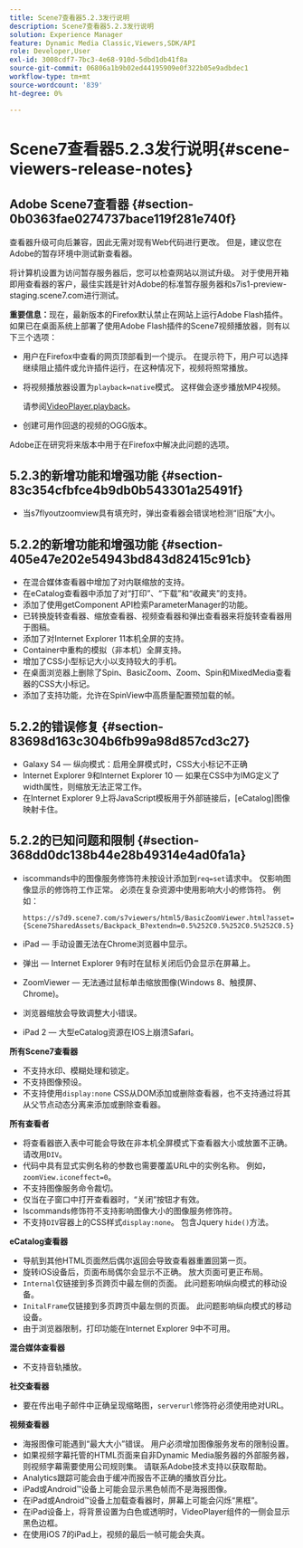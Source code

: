 ```yaml
---
title: Scene7查看器5.2.3发行说明
description: Scene7查看器5.2.3发行说明
solution: Experience Manager
feature: Dynamic Media Classic,Viewers,SDK/API
role: Developer,User
exl-id: 3008cdf7-7bc3-4e68-910d-5dbd1db41f8a
source-git-commit: 06806a1b9b02ed44195909e0f322b05e9adbdec1
workflow-type: tm+mt
source-wordcount: '839'
ht-degree: 0%

---
```


# Scene7查看器5.2.3发行说明{#scene-viewers-release-notes}

## Adobe Scene7查看器 {#section-0b0363fae0274737bace119f281e740f}

查看器升级可向后兼容，因此无需对现有Web代码进行更改。 但是，建议您在Adobe的暂存环境中测试新查看器。

将计算机设置为访问暂存服务器后，您可以检查网站以测试升级。 对于使用开箱即用查看器的客户，最佳实践是针对Adobe的标准暂存服务器和s7is1-preview-staging.scene7.com进行测试。

**重要信息：**&#x200B;现在，最新版本的Firefox默认禁止在网站上运行Adobe Flash插件。 如果已在桌面系统上部署了使用Adobe Flash插件的Scene7视频播放器，则有以下三个选项：

* 用户在Firefox中查看的网页顶部看到一个提示。 在提示符下，用户可以选择继续阻止插件或允许插件运行，在这种情况下，视频将照常播放。
* 将视频播放器设置为`playback=native`模式。 这样做会逐步播放MP4视频。

  请参阅[VideoPlayer.playback](../../c-html5-s7-aem-asset-viewers/c-html5-video-reference/c-html5-video-cmdref/r-html5-video-viewer-conf-attrib-videoplayer-playback.md#reference-13ec45db4cd4443b842f310153623221)。

* 创建可用作回退的视频的OGG版本。

Adobe正在研究将来版本中用于在Firefox中解决此问题的选项。

## 5.2.3的新增功能和增强功能 {#section-83c354cfbfce4b9db0b543301a25491f}

* 当s7flyoutzoomview具有填充时，弹出查看器会错误地检测“旧版”大小。

## 5.2.2的新增功能和增强功能 {#section-405e47e202e54943bd843d82415c91cb}

* 在混合媒体查看器中增加了对内联缩放的支持。
* 在eCatalog查看器中添加了对“打印”、“下载”和“收藏夹”的支持。
* 添加了使用getComponent API检索ParameterManager的功能。
* 已转换旋转查看器、缩放查看器、视频查看器和弹出查看器来将旋转查看器用于图稿。
* 添加了对Internet Explorer 11本机全屏的支持。
* Container中重构的模拟（非本机）全屏支持。
* 增加了CSS小型标记大小以支持较大的手机。
* 在桌面浏览器上删除了Spin、BasicZoom、Zoom、Spin和MixedMedia查看器的CSS大小标记。
* 添加了支持功能，允许在SpinView中高质量配置预加载的帧。

## 5.2.2的错误修复 {#section-83698d163c304b6fb99a98d857cd3c27}

* Galaxy S4 — 纵向模式：启用全屏模式时，CSS大小标记不正确
* Internet Explorer 9和Internet Explorer 10 — 如果在CSS中为IMG定义了width属性，则缩放无法正常工作。
* 在Internet Explorer 9上将JavaScript模板用于外部链接后，[eCatalog]图像映射卡住。

## 5.2.2的已知问题和限制 {#section-368dd0dc138b44e28b49314e4ad0fa1a}

* iscommands中的图像服务修饰符未按设计添加到`req=set`请求中。 仅影响图像显示的修饰符工作正常。 必须在复杂资源中使用影响大小的修饰符。 例如：

  ```
  https://s7d9.scene7.com/s7viewers/html5/BasicZoomViewer.html?asset= {Scene7SharedAssets/Backpack_B?extendn=0.5%252C0.5%252C0.5%252C0.5}
  ```

* iPad — 手动设置无法在Chrome浏览器中显示。
* 弹出 — Internet Explorer 9有时在鼠标关闭后仍会显示在屏幕上。
* ZoomViewer — 无法通过鼠标单击缩放图像(Windows 8、触摸屏、Chrome)。
* 浏览器缩放会导致调整大小错误。
* iPad 2 — 大型eCatalog资源在IOS上崩溃Safari。

**所有Scene7查看器**

* 不支持水印、模糊处理和锁定。
* 不支持图像预设。
* 不支持使用`display:none` CSS从DOM添加或删除查看器，也不支持通过将其从父节点动态分离来添加或删除查看器。

**所有查看者**

* 将查看器嵌入表中可能会导致在非本机全屏模式下查看器大小或放置不正确。 请改用`DIV`。
* 代码中具有显式实例名称的参数也需要覆盖URL中的实例名称。 例如，`zoomView.iconeffect=0`。
* 不支持图像服务命令裁切。
* 仅当在子窗口中打开查看器时，“关闭”按钮才有效。
* Iscommands修饰符不支持影响图像大小的图像服务修饰符。
* 不支持`DIV`容器上的CSS样式`display:none`。 包含Jquery `hide()`方法。

**eCatalog查看器**

* 导航到其他HTML页面然后偶尔返回会导致查看器重置回第一页。
* 旋转iOS设备后，页面布局偶尔会显示不正确。 放大页面可更正布局。
* `Internal`仅链接到多页跨页中最左侧的页面。 此问题影响纵向模式的移动设备。
* `InitalFrame`仅链接到多页跨页中最左侧的页面。 此问题影响纵向模式的移动设备。
* 由于浏览器限制，打印功能在Internet Explorer 9中不可用。

**混合媒体查看器**

* 不支持音轨播放。

**社交查看器**

* 要在传出电子邮件中正确呈现缩略图，`serverurl`修饰符必须使用绝对URL。

**视频查看器**

* 海报图像可能遇到“最大大小”错误。 用户必须增加图像服务发布的限制设置。
* 如果视频字幕托管的HTML页面来自非Dynamic Media服务器的外部服务器，则视频字幕需要使用公司规则集。 请联系Adobe技术支持以获取帮助。
* Analytics跟踪可能会由于缓冲而报告不正确的播放百分比。
* iPad或Android™设备上可能会显示黑色帧而不是海报图像。
* 在iPad或Android™设备上加载查看器时，屏幕上可能会闪烁“黑框”。
* 在iPad设备上，将背景设置为白色或透明时，VideoPlayer组件的一侧会显示黑色边框。
* 在使用iOS 7的iPad上，视频的最后一帧可能会失真。
